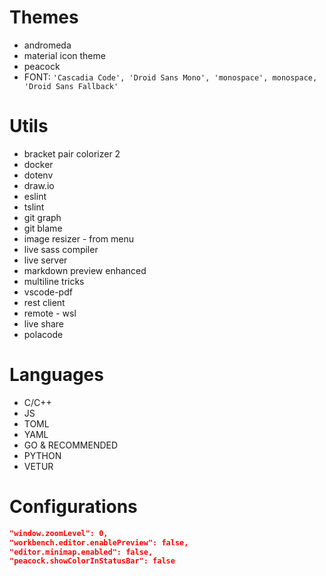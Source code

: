 # Themes
- andromeda
- material icon theme
- peacock
- FONT: `'Cascadia Code', 'Droid Sans Mono', 'monospace', monospace, 'Droid Sans Fallback'`

# Utils
- bracket pair colorizer 2
- docker
- dotenv
- draw.io
- eslint
- tslint
- git graph
- git blame
- image resizer - from menu
- live sass compiler
- live server
- markdown preview enhanced
- multiline tricks
- vscode-pdf
- rest client
- remote - wsl
- live share
- polacode

# Languages
- C/C++
- JS
- TOML
- YAML
- GO & RECOMMENDED
- PYTHON
- VETUR

# Configurations
```json
"window.zoomLevel": 0,
"workbench.editor.enablePreview": false,
"editor.minimap.enabled": false,
"peacock.showColorInStatusBar": false
```
